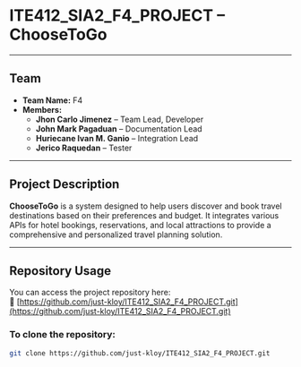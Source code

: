 # ITE412_SIA2_F4_PROJECT – **ChooseToGo**

---

## Team

* **Team Name:** F4  
* **Members:**
  * **Jhon Carlo Jimenez** – Team Lead, Developer  
  * **John Mark Pagaduan** – Documentation Lead  
  * **Huriecane Ivan M. Ganio** – Integration Lead  
  * **Jerico Raquedan** – Tester

---

## Project Description

**ChooseToGo** is a system designed to help users discover and book travel destinations based on their preferences and budget. It integrates various APIs for hotel bookings, reservations, and local attractions to provide a comprehensive and personalized travel planning solution.

---

## Repository Usage

You can access the project repository here:  
🔗 [https://github.com/just-kloy/ITE412_SIA2_F4_PROJECT.git](https://github.com/just-kloy/ITE412_SIA2_F4_PROJECT.git)

### To clone the repository:

```bash
git clone https://github.com/just-kloy/ITE412_SIA2_F4_PROJECT.git
